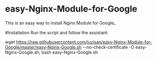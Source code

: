 # easy-Nginx-Module-for-Google

This is an easy way to install Nginx Module for Google。

#Installation
Run the script and follow the assistant:

wget https://raw.githubusercontent.com/juzisan/easy-Nginx-Module-for-Google/master/easy-Nginx-Google.sh --no-check-certificate -O easy-Nginx-Google.sh; bash easy-Nginx-Google.sh
